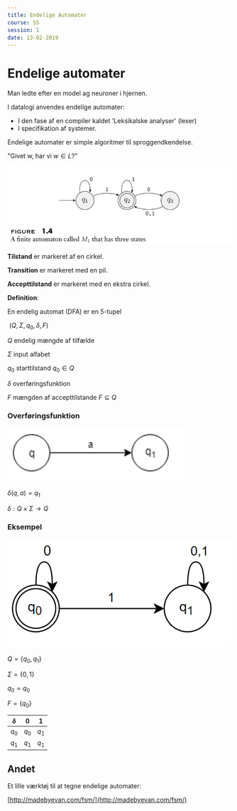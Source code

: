```yaml
---
title: Endelige Automater
course: SS
session: 1
date: 13-02-2019
---
```


# Endelige automater

Man ledte efter en model ag neuroner i hjernen.

I datalogi anvendes endelige automater:

- I den fase af en compiler kaldet 'Leksikalske analyser' (lexer)
- I specifikation af systemer.



Endelige automater er simple algoritmer til sproggendkendelse.

"Givet w, har vi $w\in L$?"



![1550010065441](../../4.%20Semester/SS/images/1550010065441.png)

**Tilstand** er markeret af en cirkel.

**Transition** er markeret med en pil.

**Accepttilstand** er markeret med en ekstra cirkel.



**Definition**:

En endelig automat (DFA) er en 5-tupel

​	$(Q,\Sigma,q_0,\delta,F)$

$Q$ 	endelig mængde af tilfælde

$\Sigma$ 	input alfabet

$q_0$ 	starttilstand $q_0\in Q$

$\delta$ 	overføringsfunktion

$F$ 	mængden af accepttilstande $F\subseteq Q$



### Overføringsfunktion

![1550010434871](../../4.%20Semester/SS/images/1550010434871.png)

$\delta(q,a)=q_1$

$\delta:Q\times \Sigma \rightarrow Q$



### Eksempel

![1550010716632](../../4.%20Semester/SS/images/1550010716632.png)

$Q=\{q_0,q_1\}$

$\Sigma =\{0,1\}$

$q_0=q_0$

$F=\{q_0\}$

| $\delta$ | 0     |   1   |
| -------- | ----- | :---: |
| $q_0$    | $q_0$ | $q_1$ |
| $q_1$    | $q_1$ | $q_1$ |



## Andet

Et lille værktøj til at tegne endelige automater:

[http://madebyevan.com/fsm/](http://madebyevan.com/fsm/)



<!-- Indsæt definition for Accept https://youtu.be/VeM2Riy91SM?t=383 -->